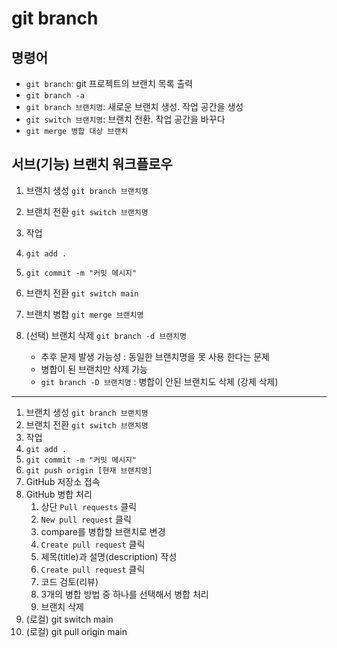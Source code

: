 # git branch

## 명령어

- `git branch`: git 프로젝트의 브랜치 목록 출력
- `git branch -a`
- `git branch 브랜치명`: 새로운 브랜치 생성. 작업 공간을 생성
- `git switch 브랜치명`: 브랜치 전환. 작업 공간을 바꾸다
- `git merge 병합 대상 브랜치`

## 서브(기능) 브랜치 워크플로우

1. 브랜치 생성 `git branch 브랜치명`
2. 브랜치 전환 `git switch 브랜치명`
3. 작업
4. `git add . `
5. `git commit -m "커밋 메시지"`
6. 브랜치 전환 `git switch main`
7. 브랜치 병합 `git merge 브랜치명`
8. (선택) 브랜치 삭제 `git branch -d 브랜치명`

   - 추후 문제 발생 가능성 : 동일한 브랜치명을 못 사용 한다는 문제
   - 병합이 된 브랜치만 삭제 가능
   - `git branch -D 브랜치명` : 병합이 안된 브랜치도 삭제 (강제 삭제)

---

1. 브랜치 생성 `git branch 브랜치명`
2. 브랜치 전환 `git switch 브랜치명`
3. 작업
4. `git add . `
5. `git commit -m "커밋 메시지"`
6. `git push origin [현재 브랜치명]`
7. GitHub 저장소 접속
8. GitHub 병합 처리
   1. 상단 `Pull requests` 클릭
   2. `New pull request` 클릭
   3. compare를 병합할 브랜치로 변경
   4. `Create pull request` 클릭
   5. 제목(title)과 설명(description) 작성
   6. `Create pull request` 클릭
   7. 코드 검토(리뷰)
   8. 3개의 병합 방법 중 하나를 선택해서 병합 처리
   9. 브랜치 삭제
9. (로컬) git switch main
10. (로컬) git pull origin main
